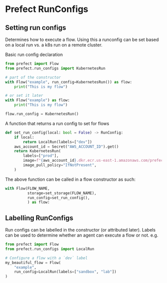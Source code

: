 # Prefect RunConfigs

## Setting run configs
Determines how to execute a flow. Using this a runconfig can be set based on a local run vs. a k8s run on a remote cluster.

Basic run config declaration

```python
from prefect import Flow
from prefect.run_configs import KubernetesRun

# part of the constructor
with Flow("example", run_config=KubernetesRun()) as flow:
    print("This is my flow")

# or set it later
with Flow("example") as flow:
    print("This is my flow")

flow.run_config = KubernetesRun()
```

A function that returns a run config to set for flows
```python
def set_run_config(local: bool = False) -> RunConfig:
    if local:
        return LocalRun(labels=["dev"])
    aws_account_id = Secret("AWS_ACCOUNT_ID").get()
    return KubernetesRun(
        labels=["prod"],
        image=f"{aws_account_id}.dkr.ecr.us-east-1.amazonaws.com/prefect-dbt-k8s-snowflake:latest",
        image_pull_policy="IfNotPresent",
    )
```

The above function can be called in a flow constructor as such:
```python
with Flow(FLOW_NAME,
          storage=set_storage(FLOW_NAME),
          run_config=set_run_config(),
          ) as flow:
```

## Labelling RunConfigs

Run configs can be labelled in the constructor (or attributed later). Labels can be used to determine whether an agent can execute a flow or not.
e.g.
```python
from prefect import Flow
from prefect.run_configs import LocalRun

# Configure a flow with a `dev` label
my_beautiful_flow = Flow(
    "example",
    run_config=LocalRun(labels=["sandbox", "lab"])
)
```
